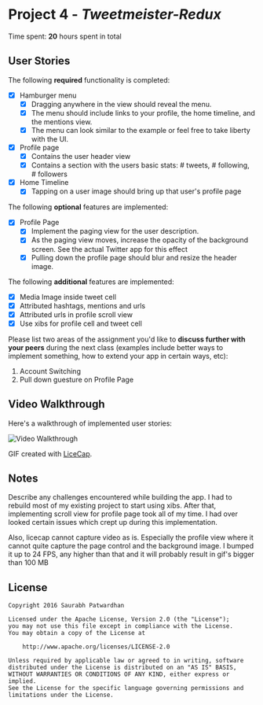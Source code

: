 # Project 4 - *Tweetmeister-Redux*

Time spent: **20** hours spent in total

## User Stories

The following **required** functionality is completed:

- [x] Hamburger menu
   - [x] Dragging anywhere in the view should reveal the menu.
   - [x] The menu should include links to your profile, the home timeline, and the mentions view.
   - [x] The menu can look similar to the example or feel free to take liberty with the UI.
- [x] Profile page
   - [x] Contains the user header view
   - [x] Contains a section with the users basic stats: # tweets, # following, # followers
- [x] Home Timeline
   - [x] Tapping on a user image should bring up that user's profile page

The following **optional** features are implemented:

- [x] Profile Page
   - [x] Implement the paging view for the user description.
   - [x] As the paging view moves, increase the opacity of the background screen. See the actual Twitter app for this effect
   - [x] Pulling down the profile page should blur and resize the header image.

The following **additional** features are implemented:

- [x] Media Image inside tweet cell 
- [x] Attributed hashtags, mentions and urls
- [x] Attributed urls in profile scroll view 
- [x] Use xibs for profile cell and tweet cell

Please list two areas of the assignment you'd like to **discuss further with your peers** during the next class (examples include better ways to implement something, how to extend your app in certain ways, etc):

  1. Account Switching
  2. Pull down guesture on Profile Page


## Video Walkthrough

Here's a walkthrough of implemented user stories:

![Video Walkthrough](tweetmeister-redux-take1.gif)


GIF created with [LiceCap](http://www.cockos.com/licecap/).

## Notes

Describe any challenges encountered while building the app.
I had to rebuild most of my existing project to start using xibs. After that, implementing scroll view for profile page took all of my time. I had over looked certain issues which crept up during this implementation. 

Also, licecap cannot capture video as is. Especially the profile view where it cannot quite capture the page control and the background image. I bumped it up to 24 FPS, any higher than that and it will probably result in gif's bigger than 100 MB 

## License

    Copyright 2016 Saurabh Patwardhan

    Licensed under the Apache License, Version 2.0 (the "License");
    you may not use this file except in compliance with the License.
    You may obtain a copy of the License at

        http://www.apache.org/licenses/LICENSE-2.0

    Unless required by applicable law or agreed to in writing, software
    distributed under the License is distributed on an "AS IS" BASIS,
    WITHOUT WARRANTIES OR CONDITIONS OF ANY KIND, either express or implied.
    See the License for the specific language governing permissions and
    limitations under the License.